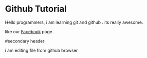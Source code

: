 # Github Tutorial

Hello programmers, i am learning git and github . its really awesome.

like our [Facebook](https://www.facebook.com/profile.php?id=100008597684590) page .

#secondary header

i am editing file from github browser
